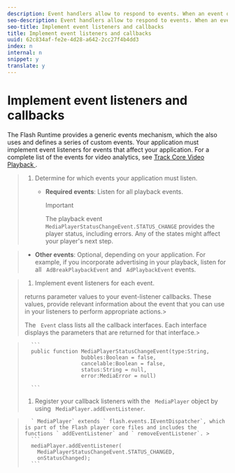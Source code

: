 ```yaml
---
description: Event handlers allow to respond to events. When an event occurs, 's event mechanism calls your registered event handler and passes the event information to the handler.
seo-description: Event handlers allow to respond to events. When an event occurs, 's event mechanism calls your registered event handler and passes the event information to the handler.
seo-title: Implement event listeners and callbacks
title: Implement event listeners and callbacks
uuid: 62c834af-fe2e-4d28-a642-2cc27f4b4dd3
index: n
internal: n
snippet: y
translate: y
---
```


# Implement event listeners and callbacks

The Flash Runtime provides a generic events mechanism, which the  <!-- PH element: phrases/primetime-sdk-name --> also uses and defines a series of custom events. Your application must implement event listeners for <!-- PH element: phrases/primetime-sdk-name --> events that affect your application.
For a complete list of the events for video analytics, see [ Track Core Video Playback ](https://marketing.adobe.com/resources/help/en_US/sc/appmeasurement/hbvideo/c_vhl_track-core-vid-playback.html). 

>1. Determine for which events your application must listen.
>    
>    * **Required events**: Listen for all playback events. 
>      >[!IMPORTANT]
>      >
>      >The playback event ` MediaPlayerStatusChangeEvent.STATUS_CHANGE` provides the player status, including errors. Any of the states might affect your player's next step. 

>    * **Other events**: Optional, depending on your application. For example, if you incorporate advertising in your playback, listen for all ` AdBreakPlaybackEvent` and ` AdPlaybackEvent` events. 

>    
>1. Implement event listeners for each event.
>   <!-- PH element: phrases/primetime-sdk-name --> returns parameter values to your event-listener callbacks. These values, provide relevant information about the event that you can use in your listeners to perform appropriate actions.>
>   The ` Event` class lists all the callback interfaces. Each interface displays the parameters that are returned for that interface.>

>    
>       ```
>       public function MediaPlayerStatusChangeEvent(type:String,  
>                       bubbles:Boolean = false,  
>                       cancelable:Boolean = false,  
>                       status:String = null,  
>                       error:MediaError = null) 
>       
>       ```
>1. Register your callback listeners with the ` MediaPlayer` object by using ` MediaPlayer.addEventListener`.

>       ` MediaPlayer` extends ` flash.events.IEventDispatcher`, which is part of the Flash player core files and includes the functions ` addEventListener` and ` removeEventListener`. >    
>       ```
>       mediaPlayer.addEventListener( 
>         MediaPlayerStatusChangeEvent.STATUS_CHANGED,  
>         onStatusChanged);
>       ```


